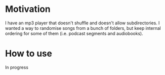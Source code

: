 # Motivation

I have an mp3 player that doesn't shuffle and doesn't allow subdirectories. I wanted a way to randomise 
songs from a bunch of folders, but keep internal ordering for some of them (i.e. podcast segments and audiobooks).

# How to use

In progress